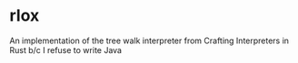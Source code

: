 # rlox
An implementation of the tree walk interpreter from Crafting Interpreters in Rust b/c I refuse to write Java